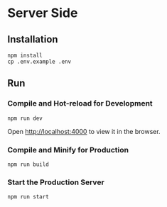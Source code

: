 # Server Side

## Installation
```
npm install
cp .env.example .env
```

## Run

### Compile and Hot-reload for Development
```
npm run dev
```

Open [http://localhost:4000](http://localhost:4000) to view it in the browser.

### Compile and Minify for Production
```
npm run build
```

### Start the Production Server
```
npm run start
```
